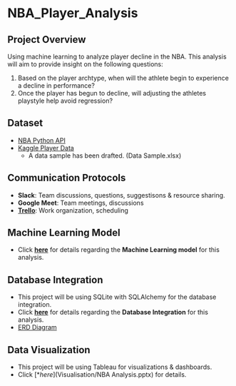 # NBA_Player_Analysis

## Project Overview

Using machine learning to analyze player decline in the NBA. This analysis will aim to provide insight on the following questions:

1. Based on the player archtype, when will the athlete begin to experience a decline in performance?
2. Once the player has begun to decline, will adjusting the athletes playstyle help avoid regression?

## Dataset

- [NBA Python API](https://pypi.org/project/nba-api/)
- [Kaggle Player Data](https://www.kaggle.com/drgilermo/nba-players-stats?select=player_data.csv)
  - A data sample has been drafted. (Data Sample.xlsx)

## Communication Protocols

- **Slack**: Team discussions, questions, suggestisons & resource sharing.
- **Google Meet**: Team meetings, discussions
- **[Trello](https://trello.com/b/bpUG9Aoh/final-project-nba)**: Work organization, scheduling

## Machine Learning Model

- Click [**here**](ML/README.md) for details regarding the **Machine Learning model** for this analysis.

## Database Integration

- This project will be using SQLite with SQLAlchemy for the database integration.
- Click [**here**](Database_Integration/database_integration.md) for details regarding the **Database Integration** for this analysis.
- [ERD Diagram](NBA_Analysis_ERD.png)

## Data Visualization 

- This project will be using Tableau for  visualizations & dashboards.
- Click [**here*](Visualisation/NBA Analysis.pptx) for details.
